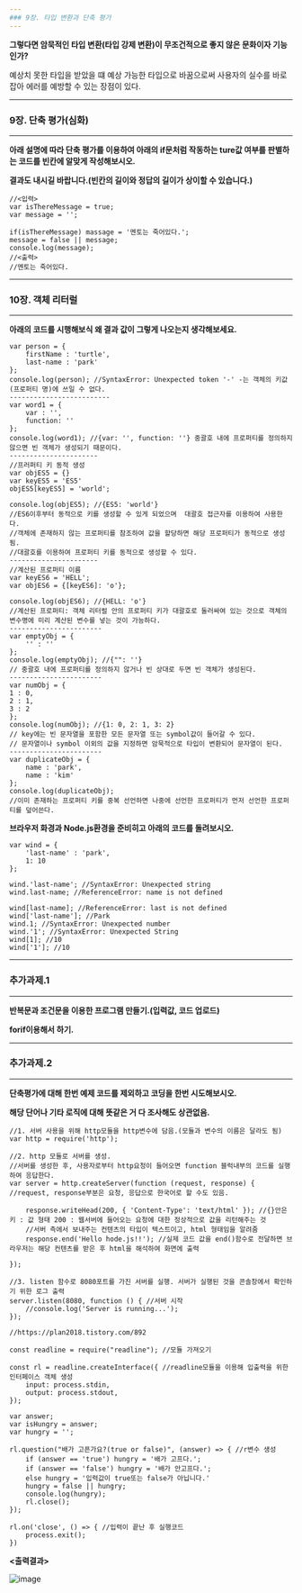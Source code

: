 ```yaml
---
### 9장. 타입 변환과 단축 평가
---
```

**그렇다면 암묵적인 타입 변환(타입 강제 변환)이 무조건적으로 좋지 않은 문화이자 기능인가?**

예상치 못한 타입을 받았을 떄 예상 가능한 타입으로 바꿈으로써 사용자의 실수를 바로잡아 에러를 예방할 수 있는 장점이 있다.
</div>

---
### 9장. 단축 평가(심화)
---
**아래 설명에 따라 단축 평가를 이용하여 아래의 if문처럼 작동하는 ture값 여부를 판별하는 코드를 빈칸에 알맞게 작성해보시오.**

**결과도 내시길 바랍니다.(빈칸의 길이와 정답의 길이가 상이할 수 있습니다.)**

```JS
//<입력>
var isThereMessage = true;
var message = '';

if(isThereMessage) massage = '멘토는 죽어있다.';
message = false || message;
console.log(message);
//<출력>
//멘토는 죽어있다.
```

---
### 10장. 객체 리터럴
---
**아래의 코드를 시행해보식 왜 결과 값이 그렇게 나오는지 생각해보세요.**

```JS
var person = {
	firstName : 'turtle',
	last-name : 'park'
};
console.log(person); //SyntaxError: Unexpected token '-' -는 객체의 키값(프로퍼티 명)에 쓰일 수 없다.
-------------------------
var word1 = {
	var : '',
	function: ''
};
console.log(word1); //{var: '', function: ''} 중괄호 내에 프로퍼티를 정의하지 않으면 빈 객체가 생성되기 때문이다.
----------------------
//프러퍼티 키 동적 생성
var objES5 = {}
var keyES5 = 'ES5'
objES5[keyES5] = 'world';

console.log(objES5); //{ES5: 'world'} 
//ES6이후부터 동적으로 키를 생성할 수 있게 되었으며  대괄호 접근자를 이용하여 사용한다.
//객체에 존재하지 않는 프로퍼티를 참조하여 값을 할당하면 해당 프로퍼티가 동적으로 생성됨.
//대괄호를 이용하여 프로퍼티 키를 동적으로 생성할 수 있다.
----------------------
//계산된 프로퍼티 이름
var keyES6 = 'HELL';
var objES6 = {[keyES6]: 'o'};

console.log(objES6); //{HELL: 'o'}
//계산된 프로퍼티: 객체 리터럴 안의 프로퍼티 키가 대괄호로 둘러싸여 있는 것으로 객체의 변수명에 미리 계산된 변수를 넣는 것이 가능하다.
-----------------------
var emptyObj = {
	'' : ''
};
console.log(emptyObj); //{"": ''}
// 중괄호 내에 프로퍼티를 정의하지 않거나 빈 상대로 두면 빈 객체가 생성된다.
-----------------------
var numObj = {
1 : 0,
2 : 1,
3 : 2
};
console.log(numObj); //{1: 0, 2: 1, 3: 2}
// key에는 빈 문자열을 포함한 모든 문자열 또는 symbol값이 들어갈 수 있다.
// 문자열이나 symbol 이외의 값을 지정하면 암묵적으로 타입이 변환되어 문자열이 된다.
-----------------------
var duplicateObj = {
	name : 'park',
	name : 'kim'
};
console.log(duplicateObj);
//이미 존재하는 프로퍼티 키를 중복 선언하면 나중에 선언한 프로퍼티가 먼저 선언한 프로퍼티를 덮어쓴다.
```

**브라우저 화경과 Node.js환경을 준비히고 아래의 코드를 돌려보시오.**
```JS
var wind = {
	'last-name' : 'park',
	1: 10
};

wind.'last-name'; //SyntaxError: Unexpected string
wind.last-name; //ReferenceError: name is not defined

wind[last-name]; //ReferenceError: last is not defined
wind['last-name']; //Park
wind.1; //SyntaxError: Unexpected number
wind.'1'; //SyntaxError: Unexpected String
wind[1]; //10
wind['1']; //10
```
---
### 추가과제.1
---

**반복문과 조건문을 이용한 프로그램 만들기.(입력값, 코드 업로드)**

**forif이용해서 하기.**


---
### 추가과제.2
---
**단축평가에 대해 한번 예제 코드를 제외하고 코딩을 한번 시도해보시오.**

**해당 단어나 기타 로직에 대해 뜻같은 거 다 조사해도 상관없음.**
```JS
//1. 서버 사용을 위해 http모듈을 http변수에 담음.(모듈과 변수의 이름은 달라도 됨)
var http = require('http');

//2. http 모듈로 서버를 생성.
//서버를 생성한 후, 사용자로부터 http요청이 들어오면 function 블럭내부의 코드를 실행하여 응답한다.
var server = http.createServer(function (request, response) { //request, response부분은 요청, 응답으로 한국어로 할 수도 있음.

    response.writeHead(200, { 'Content-Type': 'text/html' }); //{}안은 키 : 값 형태 200 : 웹서버에 들어오는 요청에 대한 정상적으로 값을 리턴해주는 것
    //서버 측에서 보내주는 컨텐츠의 타입이 텍스트이고, html 형태임을 알려줌
    response.end('Hello hode.js!!'); //실제 코드 값을 end()함수로 전달하면 브라우저는 해당 컨텐츠를 받은 후 html을 해석하여 화면에 출력

});

//3. listen 함수로 8080포트를 가진 서버를 실행. 서버가 실행된 것을 콘솔창에서 확인하기 위한 로그 출력
server.listen(8080, function () { //서버 시작
    //console.log('Server is running...');
});

//https://plan2018.tistory.com/892

const readline = require("readline"); //모듈 가져오기

const rl = readline.createInterface({ //readline모듈을 이용해 입출력을 위한 인터페이스 객체 생성
    input: process.stdin,
    output: process.stdout,
});

var answer;
var isHungry = answer;
var hungry = '';

rl.question("배가 고픈가요?(true or false)", (answer) => { //r변수 생성
    if (answer == 'true') hungry = '배가 고프다.';
    if (answer == 'false') hungry = '배가 안고프다.';
    else hungry = '입력값이 true또는 false가 아닙니다.'
    hungry = false || hungry;
    console.log(hungry);
    rl.close();
});

rl.on('close', () => { //입력이 끝난 후 실행코드
    process.exit();
})
```
**<출력결과>**
</div>

![image](https://github.com/HohoHoui/202302-illegalstudy-JS/assets/97030768/3a7efd6e-e91d-4d05-9704-16996fb9fc96)
